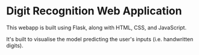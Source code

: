 # Digit Recognition Web Application
This webapp is built using Flask, along with HTML, CSS, and JavaScript. 

It's built to visualise the model predicting the user's inputs (i.e. handwritten digits).
